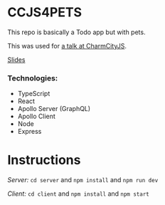# CCJS4PETS

This repo is basically a Todo app but with pets.

This was used for [a talk at CharmCityJS](https://www.meetup.com/charmcityjs/events/zknhppybcmbdb/).

[Slides](https://docs.google.com/presentation/d/1rbmFIxu8gVuX3n-i3jvHNTvv8dx_k0bFwhjsYRd73jQ/edit?usp=sharing)

### Technologies:
 - TypeScript
 - React
 - Apollo Server (GraphQL)
 - Apollo Client
 - Node
 - Express
 
# Instructions
*Server:* `cd server` and `npm install` and `npm run dev`

*Client:* `cd client` and `npm install` and `npm start`